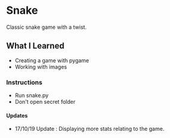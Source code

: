 # Snake

Classic snake game with a twist.

## What I Learned
  - Creating a game with pygame
  - Working with images 

### Instructions 
  - Run snake.py
  - Don't open secret folder

#### Updates

  - 17/10/19 Update : Displaying more stats relating to the game.

